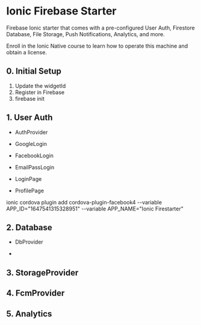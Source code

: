 # Ionic Firebase Starter

Firebase Ionic starter that comes with a pre-configured User Auth, Firestore Database, File Storage, Push Notifications, Analytics, and more. 

Enroll in the Ionic Native course to learn how to operate this machine and obtain a license. 

## 0. Initial Setup


1. Update the widgetId
2. Register in Firebase
3. firebase init


## 1. User Auth

- AuthProvider

- GoogleLogin
- FacebookLogin
- EmailPassLogin

- LoginPage
- ProfilePage


ionic cordova plugin add cordova-plugin-facebook4 --variable APP_ID="1647541315328951" --variable APP_NAME="Ionic Firestarter"


## 2. Database

- DbProvider

- 

## 3. StorageProvider

## 4. FcmProvider

## 5. Analytics



